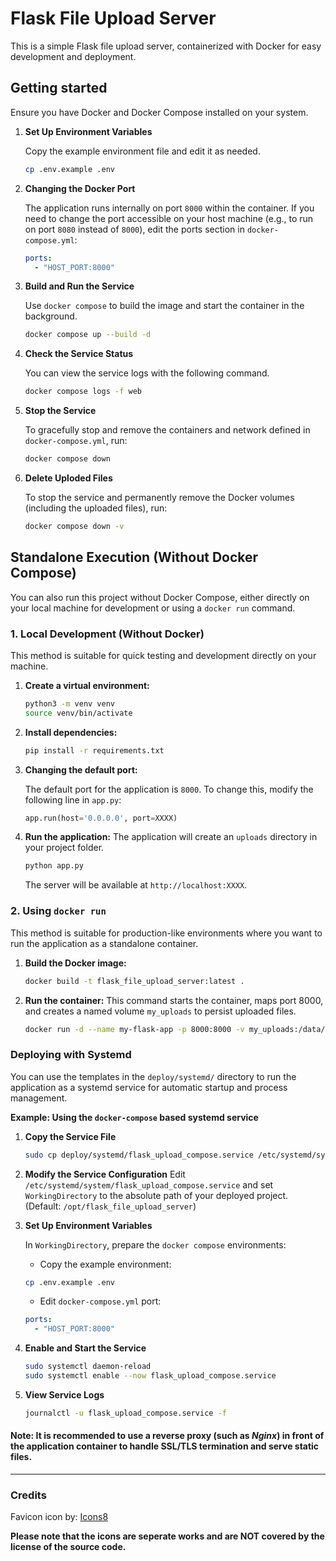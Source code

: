 # Flask File Upload Server

This is a simple Flask file upload server, containerized with Docker for easy development and deployment.

## Getting started

Ensure you have Docker and Docker Compose installed on your system.

1.  **Set Up Environment Variables**

    Copy the example environment file and edit it as needed.
    ```bash
    cp .env.example .env
    ```

2.  **Changing the Docker Port**

    The application runs internally on port `8000` within the container. If you need to change the port accessible on your host machine (e.g., to run on port `8080` instead of `8000`), edit the ports section in `docker-compose.yml`:
    ```yaml
    ports:
      - "HOST_PORT:8000"
    ```

2.  **Build and Run the Service**

    Use `docker compose` to build the image and start the container in the background.
    ```bash
    docker compose up --build -d
    ```

3.  **Check the Service Status**

    You can view the service logs with the following command.
    ```bash
    docker compose logs -f web
    ```

4.  **Stop the Service**

    To gracefully stop and remove the containers and network defined in `docker-compose.yml`, run:
    ```bash
    docker compose down
    ```

5.  **Delete Uploded Files**

    To stop the service and permanently remove the Docker volumes (including the uploaded files), run:
    ```bash
    docker compose down -v
    ```

## Standalone Execution (Without Docker Compose)

You can also run this project without Docker Compose, either directly on your local machine for development or using a `docker run` command.

### 1. Local Development (Without Docker)

This method is suitable for quick testing and development directly on your machine.

1.  **Create a virtual environment:**
    ```bash
    python3 -m venv venv
    source venv/bin/activate
    ```

2.  **Install dependencies:**
    ```bash
    pip install -r requirements.txt
    ```

3.  **Changing the default port:**

    The default port for the application is `8000`. To change this, modify the following line in `app.py`:
    ```python
    app.run(host='0.0.0.0', port=XXXX)
    ```

4.  **Run the application:**
    The application will create an `uploads` directory in your project folder.
    ```bash
    python app.py
    ```
    The server will be available at `http://localhost:XXXX`.

### 2. Using `docker run`

This method is suitable for production-like environments where you want to run the application as a standalone container.

1.  **Build the Docker image:**
    ```bash
    docker build -t flask_file_upload_server:latest .
    ```

2.  **Run the container:**
    This command starts the container, maps port 8000, and creates a named volume `my_uploads` to persist uploaded files.
    ```bash
    docker run -d --name my-flask-app -p 8000:8000 -v my_uploads:/data/uploads --restart unless-stopped flask_file_upload_server:latest
    ```

### Deploying with Systemd

You can use the templates in the `deploy/systemd/` directory to run the application as a systemd service for automatic startup and process management.

**Example: Using the `docker-compose` based systemd service**

1.  **Copy the Service File**
    ```bash
    sudo cp deploy/systemd/flask_upload_compose.service /etc/systemd/system/
    ```

2.  **Modify the Service Configuration**
    Edit `/etc/systemd/system/flask_upload_compose.service` and set `WorkingDirectory` to the absolute path of your deployed project. (Default: `/opt/flask_file_upload_server`)

3.  **Set Up Environment Variables**

    In `WorkingDirectory`, prepare the `docker compose` environments:

    - Copy the example environment:
    ```bash
    cp .env.example .env
    ```

    - Edit `docker-compose.yml` port:
    ```yaml
    ports:
      - "HOST_PORT:8000"
    ```
    
4.  **Enable and Start the Service**
    ```bash
    sudo systemctl daemon-reload
    sudo systemctl enable --now flask_upload_compose.service
    ```

4.  **View Service Logs**
    ```bash
    journalctl -u flask_upload_compose.service -f
    ```

#### **Note:** It is recommended to use a reverse proxy (such as *Nginx*) in front of the application container to handle SSL/TLS termination and serve static files.

---
### Credits

Favicon icon by: [Icons8](https://icons8.com)

**Please note that the icons are seperate works and are NOT covered by the license of the source code.**
